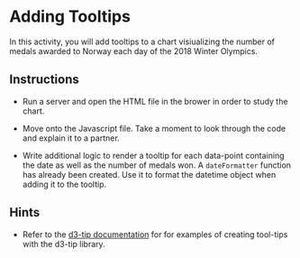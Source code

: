 # Adding Tooltips

In this activity, you will add tooltips to a chart visiualizing the number of medals awarded to Norway each day of the 2018 Winter Olympics.

## Instructions

* Run a server and open the HTML file in the brower in order to study the chart.

* Move onto the Javascript file.  Take a moment to look through the code and explain it to a partner.

* Write additional logic to render a tooltip for each data-point containing the date as well as the number of medals won.  A `dateFormatter` function has already been created.  Use it to format the datetime object when adding it to the tooltip.

## Hints

* Refer to the [d3-tip documentation](https://github.com/Caged/d3-tip) for for examples of creating tool-tips with the d3-tip library.
